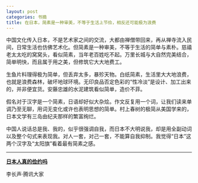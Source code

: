 ```yaml
---
layout: post
categories: 书摘
title: 在日本，简素是一种审美，不等于生活上节俭，相反还可能极为浪费
---
```


中国文化传入日本，不是艺术家之间的交流，大都由禅僧带回来，再从禅寺流入民间，日常生活也仿佛艺术化。但简素是一种审美，不等于生活的简单与素朴。慈禧老太太吃的窝窝头，看似简素，当年老百姓吃不起。万里长城与大自然完美结合，简单明快，而且属于用之美，但修筑它大大地费工。

生鱼片料理得极为简单，但丢弃太多，暴殄天物。白纸简素，生活里大大地浪费，也就是浪费森林，破坏地球环境。无印良品否定色彩的“性冷淡”是设计、加工出来的，并非便宜货。安藤忠雄的水泥建筑看似简单，造价不菲。

假名对于汉字是一个简素，日语却好似大杂烩。作文反复用一个词，让我们读来单调乃至无聊，用词无变化或许也表明思想的简单。村上春树的极简从美国学来的，日本文学有三岛由纪夫那样的繁富绚烂。

中国人说话总是我、我的，似乎很强调自我，而日本不大明说我，却是用全副动词以及整个句式来表现我。对人一套，对己一套，不能算自我抑制。我觉得“日本”这两个汉字及“太阳旗”看着最有简素之感。

---

**[日本人真的俭约吗](https://mp.weixin.qq.com/s/xOS4C1TL29YOu2LT-Yah3g)**

李长声·腾讯大家